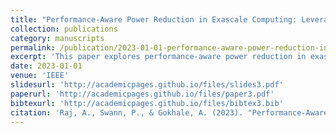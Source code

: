 ```yaml
---
title: "Performance-Aware Power Reduction in Exascale Computing: Leveraging Reinforcement Learning for Unified Control of Diverse Applications"
collection: publications
category: manuscripts
permalink: /publication/2023-01-01-performance-aware-power-reduction-in-exascale-computing-leveraging-reinforcement-learning-for-unified-control-of-diverse-applications
excerpt: 'This paper explores performance-aware power reduction in exascale computing using reinforcement learning for unified control, presented at IPDPS 2023.'
date: 2023-01-01
venue: 'IEEE'
slidesurl: 'http://academicpages.github.io/files/slides3.pdf'
paperurl: 'http://academicpages.github.io/files/paper3.pdf'
bibtexurl: 'http://academicpages.github.io/files/bibtex3.bib'
citation: 'Raj, A., Swann, P., & Gokhale, A. (2023). "Performance-Aware Power Reduction in Exascale Computing: Leveraging Reinforcement Learning for Unified Control of Diverse Applications." <i>IPDPS</i>, to be submitted.'
---
```

